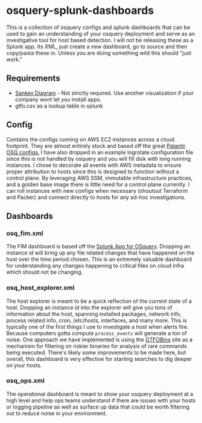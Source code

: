 # osquery-splunk-dashboards
This is a collection of osquery configs and splunk dashboards that can be used to gain an understanding of your osquery deployment and serve as an investigative tool for host based detection. I will not be releasing these as a Splunk app.  Its XML, just create a new dashboard, go to source and then copy/pasta these in.   Unless you are doing something wild this should "just work." 

## Requirements  
- [Sankey Diagram](https://splunkbase.splunk.com/app/3112/)  - Not strictly required.  Use another visualization if your company wont let you install apps. 
- gtfo.csv as a lookup table in splunk


## Config  
Contains the configs running on AWS EC2 instances across a cloud footprint.  They are almost entirely stock and based off the great [Palantir OSQ configs.](https://github.com/palantir/osquery-configuration)  I have also dropped in an example logrotate configuration file since this is not handled by osquery and you will fill disk with long running instances. 
I chose to decorate all events with AWS metadata to ensure proper attribution to hosts since this is designed to function without a control plane. By leveraging AWS SSM, immutable infrastructure practices, and a golden base image there is little need for a control plane currently.  I can roll instances with new configs when necessary (shoutout Terraform and Packer) and connect directly to hosts for any ad-hoc investigations. 

## Dashboards   
### osq_fim.xml
The FIM dashboard is based off the [Splunk App for OSquery](https://splunkbase.splunk.com/app/3278/).  Dropping an instance id will bring up any file related changes that have happened on the host over the time period chosen.  This is an extremely valuable dashboard for understanding any changes happening to critical files on cloud infra which should not be changing. 

### osq_host_explorer.xml
The host explorer is meant to be a quick reflection of the current state of a host. Dropping an instance id into the explorer will give you tons of information about the host, spanning installed packages, network info, process related info, cron, /etc/hosts, interfaces, and many more. This is typically one of the first things I use to investigate a host when alerts fire.  Because computers gotta compute `process_events`  will generate a ton of noise.  One approach we have implemented is using the [GTFOBins](https://gtfobins.github.io/) site as a mechanism for filtering on riskier binaries for analysis of rare commands being executed. There's likely some improvements to be made here, but overall, this dashboard is very effective for starting searches to dig deeper on your hosts. 

### osq_ops.xml
The operational dashboard is meant to show your osquery deployment at a high level and help ops teams understand if there are issues with your hosts or logging pipeline as well as surface up data that could be worth filtering out to reduce noise in your environment.  

